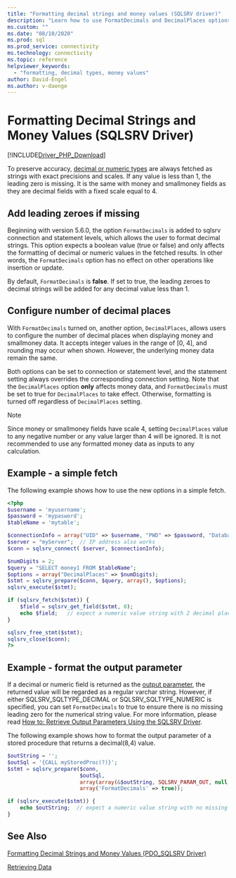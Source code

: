 ```yaml
---
title: "Formatting decimal strings and money values (SQLSRV driver)"
description: "Learn how to use FormatDecimals and DecimalPlaces options to format decimal or money values when using the Microsoft SQLSRV Driver for PHP for SQL Server."
ms.custom: ""
ms.date: "08/10/2020"
ms.prod: sql
ms.prod_service: connectivity
ms.technology: connectivity
ms.topic: reference
helpviewer_keywords:
  - "formatting, decimal types, money values"
author: David-Engel
ms.author: v-daenge
---
```

# Formatting Decimal Strings and Money Values (SQLSRV Driver)
[!INCLUDE[Driver_PHP_Download](../../includes/driver_php_download.md)]

To preserve accuracy, [decimal or numeric types](../../t-sql/data-types/decimal-and-numeric-transact-sql.md) are always fetched as strings with exact precisions and scales. If any value is less than 1, the leading zero is missing. It is the same with money and smallmoney fields as they are decimal fields with a fixed scale equal to 4.

## Add leading zeroes if missing
Beginning with version 5.6.0, the option `FormatDecimals` is added to sqlsrv connection and statement levels, which allows the user to format decimal strings. This option expects a boolean value (true or false) and only affects the formatting of decimal or numeric values in the fetched results. In other words, the `FormatDecimals` option has no effect on other operations like insertion or update.

By default, `FormatDecimals` is **false**. If set to true, the leading zeroes to decimal strings will be added for any decimal value less than 1.

## Configure number of decimal places
With `FormatDecimals` turned on, another option, `DecimalPlaces`, allows users to configure the number of decimal places when displaying money and smallmoney data. It accepts integer values in the range of [0, 4], and rounding may occur when shown. However, the underlying money data remain the same.

Both options can be set to connection or statement level, and the statement setting always overrides the corresponding connection setting. Note that the `DecimalPlaces` option **only** affects money data, and `FormatDecimals` must be set to true for `DecimalPlaces` to take effect. Otherwise, formatting is turned off regardless of `DecimalPlaces` setting.

> [!NOTE]
> Since money or smallmoney fields have scale 4, setting `DecimalPlaces` value to any 
> negative number or any value larger than 4 will be ignored. It is not recommended to use 
> any formatted money data as inputs to any calculation.

## Example - a simple fetch
The following example shows how to use the new options in a simple fetch.

```php
<?php
$username = 'myusername';
$password = 'mypasword';
$tableName = 'mytable';

$connectionInfo = array("UID" => $username, "PWD" => $password, "Database" => "myDB", "FormatDecimals" => true);  
$server = "myServer";  // IP address also works
$conn = sqlsrv_connect( $server, $connectionInfo);  

$numDigits = 2;
$query = "SELECT money1 FROM $tableName";
$options = array("DecimalPlaces" => $numDigits);
$stmt = sqlsrv_prepare($conn, $query, array(), $options);
sqlsrv_execute($stmt);

if (sqlsrv_fetch($stmt)) {
    $field = sqlsrv_get_field($stmt, 0);  
    echo $field;   // expect a numeric value string with 2 decimal places
}

sqlsrv_free_stmt($stmt);
sqlsrv_close($conn);
?>
```

## Example - format the output parameter
If a decimal or numeric field is returned as the [output parameter](../../connect/php/how-to-retrieve-output-parameters-using-the-sqlsrv-driver.md), the returned value will be regarded as a regular varchar string. However, if either SQLSRV_SQLTYPE_DECIMAL or SQLSRV_SQLTYPE_NUMERIC is specified, you can set `FormatDecimals` to true to ensure there is no missing leading zero for the numerical string value. For more information, please read [How to: Retrieve Output Parameters Using the SQLSRV Driver](../..//connect/php/how-to-retrieve-output-parameters-using-the-sqlsrv-driver.md).

The following example shows how to format the output parameter of a stored procedure that returns a decimal(8,4) value.

```php
$outString = '';
$outSql = '{CALL myStoredProc(?)}';
$stmt = sqlsrv_prepare($conn, 
                       $outSql, 
                       array(array(&$outString, SQLSRV_PARAM_OUT, null, SQLSRV_SQLTYPE_DECIMAL(8, 4))),
                       array('FormatDecimals' => true));

if (sqlsrv_execute($stmt)) {
    echo $outString;  // expect a numeric value string with no missing leading zero
}
```

## See Also
[Formatting Decimal Strings and Money Values (PDO_SQLSRV Driver)](../../connect/php/formatting-decimals-pdo-sqlsrv-driver.md)

[Retrieving Data](../../connect/php/retrieving-data.md)